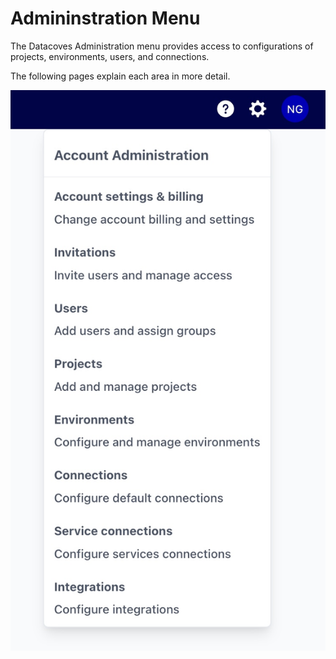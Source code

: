 # Admininstration Menu

The Datacoves Administration menu provides access to configurations of projects, environments, users, and connections.

The following pages explain each area in more detail.

![Account Administration](./assets/gear_dropdown.png)
